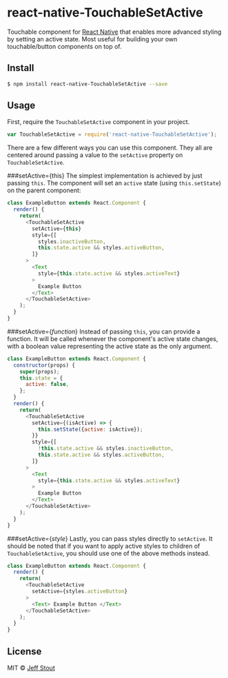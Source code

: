 # react-native-TouchableSetActive
Touchable component for [React Native](https://github.com/facebook/react-native) that enables more advanced styling by setting an active state. Most useful for building your own touchable/button components on top of.

## Install
```sh
$ npm install react-native-TouchableSetActive --save
```

## Usage
First, require the `TouchableSetActive` component in your project.
```javascript
var TouchableSetActive = require('react-native-TouchableSetActive');
```

There are a few different ways you can use this component. They all are centered around passing a value to the `setActive` property on `TouchableSetActive`.

###setActive={this}
The simplest implementation is achieved by just passing `this`. The component will set an `active` state (using `this.setState`) on the parent component:
```javascript
class ExampleButton extends React.Component {
  render() {
    return(
      <TouchableSetActive
        setActive={this}
        style={[
          styles.inactiveButton,
          this.state.active && styles.activeButton,
        ]}
      >
        <Text
          style={this.state.active && styles.activeText}
        >
          Example Button
        </Text>
      </TouchableSetActive>
    );
  }
}
```

###setActive={*function*}
Instead of passing `this`, you can provide a function. It will be called whenever the component's active state changes, with a boolean value representing the active state as the only argument.
```javascript
class ExampleButton extends React.Component {
  constructor(props) {
    super(props);
    this.state = {
      active: false,
    };
  }
  render() {
    return(
      <TouchableSetActive
        setActive={(isActive) => {
          this.setState({active: isActive});
        }}
        style={[
          !this.state.active && styles.inactiveButton,
          this.state.active && styles.activeButton,
        ]}
      >
        <Text
          style={this.state.active && styles.activeText}
        >
          Example Button
        </Text>
      </TouchableSetActive>
    );
  }
}
```


###setActive={*style*}
Lastly, you can pass styles directly to `setActive`. It should be noted that if you want to apply active styles to children of `TouchableSetActive`, you should use one of the above methods instead.
```javascript
class ExampleButton extends React.Component {
  render() {
    return(
      <TouchableSetActive
        setActive={styles.activeButton}
      >
        <Text> Example Button </Text>
      </TouchableSetActive>
    );
  }
}
```

## License
MIT © [Jeff Stout](http://jmstout.com)